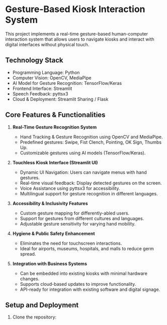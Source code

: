 # Gesture-Based Kiosk Interaction System

This project implements a real-time gesture-based human-computer interaction system that allows users to navigate kiosks and interact with digital interfaces without physical touch.

## Technology Stack

- Programming Language: Python
- Computer Vision: OpenCV, MediaPipe
- AI Model for Gesture Recognition: TensorFlow/Keras
- Frontend Interface: Streamlit
- Speech Feedback: pyttsx3
- Cloud & Deployment: Streamlit Sharing / Flask

## Core Features & Functionalities

1. **Real-Time Gesture Recognition System**
   - Hand Tracking & Gesture Recognition using OpenCV and MediaPipe.
   - Predefined gestures: Swipe, Fist Clench, Pointing, OK Sign, Thumbs Up.
   - Customizable gestures using AI models (TensorFlow/Keras).

2. **Touchless Kiosk Interface (Streamlit UI)**
   - Dynamic UI Navigation: Users can navigate menus with hand gestures.
   - Real-time visual feedback: Display detected gestures on the screen.
   - Voice Assistance using pyttsx3 for accessibility.
   - Multilingual support for gesture recognition in different languages.

3. **Accessibility & Inclusivity Features**
   - Custom gesture mapping for differently-abled users.
   - Support for gestures from different cultures and languages.
   - Adjustable gesture sensitivity for varying hand mobility.

4. **Hygiene & Public Safety Enhancement**
   - Eliminates the need for touchscreen interactions.
   - Ideal for airports, museums, hospitals, and malls to reduce germ spread.

5. **Integration with Business Systems**
   - Can be embedded into existing kiosks with minimal hardware changes.
   - Supports cloud-based updates to improve functionality.
   - API-ready for integration with existing software and digital signage.

## Setup and Deployment

1. Clone the repository: